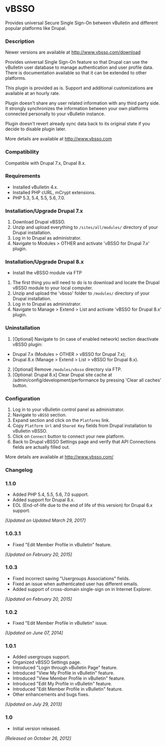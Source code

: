 # vBSSO
Provides universal Secure Single Sign-On between vBulletin and different popular platforms like Drupal.

### Description

Newer versions are available at http://www.vbsso.com/download

Provides universal Single Sign-On feature so that Drupal can use the vBulletin user database to manage authentication
and user profile data. There is documentation available so that it can be extended to other platforms.

This plugin is provided as is. Support and additional customizations are available at an hourly rate.

Plugin doesn't share any user related information with any third party side. It strongly synchronizes the information
between your own platforms connected personally to your vBulletin instance.

Plugin doesn't revert already sync data back to its original state if you decide to disable plugin later.

More details are available at http://www.vbsso.com

### Compatibility

Compatible with Drupal 7.x, Drupal 8.x.

### Requirements

* Installed vBulletin 4.x.
* Installed PHP cURL, mCrypt extensions.
* PHP 5.3, 5.4, 5.5, 5.6, 7.0.

### Installation/Upgrade Drupal 7.x

1. Download Drupal vBSSO.
2. Unzip and upload everything to `/sites/all/modules/` directory of your Drupal installation.
3. Log in to Drupal as administrator.
4. Navigate to Modules > OTHER and activate 'vBSSO for Drupal 7.x' plugin.

### Installation/Upgrade Drupal 8.x

* Install the vBSSO module via FTP 

1. The first thing you will need to do is to download and locate the Drupal vBSSO module to your local computer.
2. Unzip and upload the 'vbsso' folder to `/modules/` directory of your Drupal installation.
3. Log in to Drupal as administrator.
4. Navigate to Manage > Extend > List and activate 'vBSSO for Drupal 8.x' plugin.

### Uninstallation

1. [Optional] Navigate to (in case of enabled network) section deactivate vBSSO plugin:
- Drupal 7.x (Modules > OTHER > vBSSO for Drupal 7.x); 
- Drupal 8.x (Manage > Extend > List > vBSSO for Drupal 8.x).
2. [Optional] Remove `/modules/vbsso` directory via FTP.
3. [Optional: Drupal 8.x] Clear Drupal site cache at /admin/config/development/performance by pressing 'Clear all caches' button.

### Configuration

1. Log in to your vBulletin control panel as administrator.
2. Navigate to `vBSSO` section.
3. Expand section and click on the `Platforms` link.
4. Copy `Platform Url` and `Shared Key` fields from Drupal installation to vBulletin vBSSO.
5. Click on `Connect` button to connect your new platform.
6. Back to Drupal vBSSO Settings page and verify that API Connections fields are actually filled out.

More details are available at http://www.vbsso.com/

### Changelog

### 1.1.0
* Added PHP 5.4, 5.5, 5.6, 7.0 support.
* Added support for Drupal 8.x.
* EOL (End-of-life due to the end of life of this version) for Drupal 6.x support.

_[Updated on Updated March 29, 2017]_

### 1.0.3.1
* Fixed "Edit Member Profile in vBulletin" feature.

_[Updated on February 20, 2015]_

### 1.0.3
* Fixed incorrect saving "Usergroups Associations" fields.
* Fixed an issue when authenticated user has different emails.
* Added support of cross-domain single-sign on in Internet Explorer.

_[Updated on February 20, 2015]_

### 1.0.2
* Fixed "Edit Member Profile in vBulletin" issue.

_[Updated on June 07, 2014]_

### 1.0.1
* Added usergroups support.
* Organized vBSSO Settings page.
* Introduced "Login through vBulletin Page" feature.
* Introduced "View My Profile in vBulletin" feature.
* Introduced "View Member Profile in vBulletin" feature.
* Introduced "Edit My Profile in vBulletin" feature.
* Introduced  "Edit Member Profile in vBulletin" feature.
* Other enhancements and bugs fixes.

_[Updated on July 29, 2013]_

### 1.0
* Initial version released.

_[Released on October 26, 2012]_

